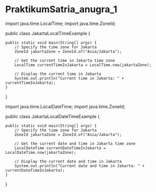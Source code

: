 # PraktikumSatria_anugra_1

import java.time.LocalTime;
import java.time.ZoneId;

public class JakartaLocalTimeExample {

    public static void main(String[] args) {
        // Specify the time zone for Jakarta
        ZoneId jakartaZone = ZoneId.of("Asia/Jakarta");

        // Get the current time in Jakarta time zone
        LocalTime currentTimeInJakarta = LocalTime.now(jakartaZone);

        // Display the current time in Jakarta
        System.out.println("Current time in Jakarta: " + currentTimeInJakarta);
    }
}


import java.time.LocalDateTime;
import java.time.ZoneId;

public class JakartaLocalDateTimeExample {

    public static void main(String[] args) {
        // Specify the time zone for Jakarta
        ZoneId jakartaZone = ZoneId.of("Asia/Jakarta");

        // Get the current date and time in Jakarta time zone
        LocalDateTime currentDateTimeInJakarta = LocalDateTime.now(jakartaZone);

        // Display the current date and time in Jakarta
        System.out.println("Current date and time in Jakarta: " + currentDateTimeInJakarta);
    }
}
